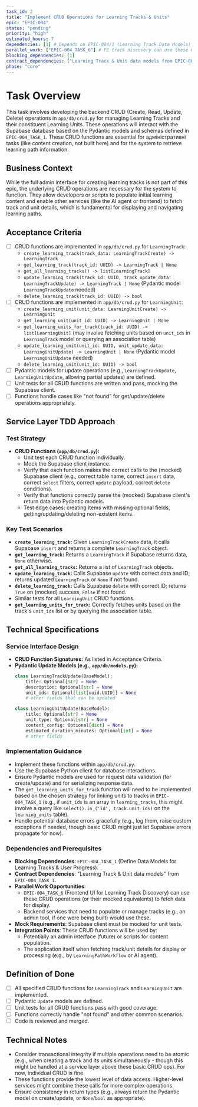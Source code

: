 ```yaml
---
task_id: 2
title: "Implement CRUD Operations for Learning Tracks & Units"
epic: "EPIC-004"
status: "pending"
priority: "high"
estimated_hours: 7
dependencies: [1] # Depends on EPIC-004/1 (Learning Track Data Models)
parallel_work: ["EPIC-004_TASK_6"] # FE track discovery can use these CRUD ops (or mocked versions)
blocking_dependencies: [1]
contract_dependencies: ["Learning Track & Unit data models from EPIC-004_TASK_1"]
phase: "core"
---
```


# Task Overview
This task involves developing the backend CRUD (Create, Read, Update, Delete) operations in `app/db/crud.py` for managing Learning Tracks and their constituent Learning Units. These operations will interact with the Supabase database based on the Pydantic models and schemas defined in `EPIC-004_TASK_1`. These CRUD functions are essential for адміністративні tasks (like content creation, not built here) and for the system to retrieve learning path information.

## Business Context
While the full admin interface for creating learning tracks is not part of this epic, the underlying CRUD operations are necessary for the system to function. They allow developers or scripts to populate initial learning content and enable other services (like the AI agent or frontend) to fetch track and unit details, which is fundamental for displaying and navigating learning paths.

## Acceptance Criteria
- [ ] CRUD functions are implemented in `app/db/crud.py` for `LearningTrack`:
  - `create_learning_track(track_data: LearningTrackCreate) -> LearningTrack`
  - `get_learning_track(track_id: UUID) -> LearningTrack | None`
  - `get_all_learning_tracks() -> list[LearningTrack]`
  - `update_learning_track(track_id: UUID, track_update_data: LearningTrackUpdate) -> LearningTrack | None` (Pydantic model `LearningTrackUpdate` needed)
  - `delete_learning_track(track_id: UUID) -> bool`
- [ ] CRUD functions are implemented in `app/db/crud.py` for `LearningUnit`:
  - `create_learning_unit(unit_data: LearningUnitCreate) -> LearningUnit`
  - `get_learning_unit(unit_id: UUID) -> LearningUnit | None`
  - `get_learning_units_for_track(track_id: UUID) -> list[LearningUnit]` (may involve fetching units based on `unit_ids` in `LearningTrack` model or querying an association table)
  - `update_learning_unit(unit_id: UUID, unit_update_data: LearningUnitUpdate) -> LearningUnit | None` (Pydantic model `LearningUnitUpdate` needed)
  - `delete_learning_unit(unit_id: UUID) -> bool`
- [ ] Pydantic models for update operations (e.g., `LearningTrackUpdate`, `LearningUnitUpdate`, allowing partial updates) are defined.
- [ ] Unit tests for all CRUD functions are written and pass, mocking the Supabase client.
- [ ] Functions handle cases like "not found" for get/update/delete operations appropriately.

## Service Layer TDD Approach
### Test Strategy
- **CRUD Functions (`app/db/crud.py`):**
  - Unit test each CRUD function individually.
  - Mock the Supabase client instance.
  - Verify that each function makes the correct calls to the (mocked) Supabase client (e.g., correct table name, correct `insert` data, correct `select` filters, correct `update` payload, correct `delete` conditions).
  - Verify that functions correctly parse the (mocked) Supabase client's return data into Pydantic models.
  - Test edge cases: creating items with missing optional fields, getting/updating/deleting non-existent items.

### Key Test Scenarios
- **`create_learning_track`:** Given `LearningTrackCreate` data, it calls Supabase `insert` and returns a complete `LearningTrack` object.
- **`get_learning_track`:** Returns a `LearningTrack` if Supabase returns data, `None` otherwise.
- **`get_all_learning_tracks`:** Returns a list of `LearningTrack` objects.
- **`update_learning_track`:** Calls Supabase `update` with correct data and ID; returns updated `LearningTrack` or `None` if not found.
- **`delete_learning_track`:** Calls Supabase `delete` with correct ID; returns `True` on (mocked) success, `False` if not found.
- Similar tests for all `LearningUnit` CRUD functions.
- **`get_learning_units_for_track`:** Correctly fetches units based on the track's `unit_ids` list or by querying the association table.

## Technical Specifications
### Service Interface Design
- **CRUD Function Signatures:** As listed in Acceptance Criteria.
- **Pydantic Update Models (e.g., `app/db/models.py`):**
  ```python
  class LearningTrackUpdate(BaseModel):
      title: Optional[str] = None
      description: Optional[str] = None
      unit_ids: Optional[list[uuid.UUID]] = None
      # other fields that can be updated

  class LearningUnitUpdate(BaseModel):
      title: Optional[str] = None
      unit_type: Optional[str] = None
      content_config: Optional[dict] = None
      estimated_duration_minutes: Optional[int] = None
      # other fields
  ```

### Implementation Guidance
- Implement these functions within `app/db/crud.py`.
- Use the Supabase Python client for database interactions.
- Ensure Pydantic models are used for request data validation (for create/update) and for serializing response data.
- The `get_learning_units_for_track` function will need to be implemented based on the chosen strategy for linking units to tracks in `EPIC-004_TASK_1` (e.g., if `unit_ids` is an array in `learning_tracks`, this might involve a query like `select().in_('id', track.unit_ids)` on the `learning_units` table).
- Handle potential database errors gracefully (e.g., log them, raise custom exceptions if needed, though basic CRUD might just let Supabase errors propagate for now).

### Dependencies and Prerequisites
- **Blocking Dependencies**: `EPIC-004_TASK_1` (Define Data Models for Learning Tracks & User Progress).
- **Contract Dependencies**: "Learning Track & Unit data models" from `EPIC-004_TASK_1`.
- **Parallel Work Opportunities**:
  - `EPIC-004_TASK_6` (Frontend UI for Learning Track Discovery) can use these CRUD operations (or their mocked equivalents) to fetch data for display.
  - Backend services that need to populate or manage tracks (e.g., an admin tool, if one were being built) would use these.
- **Mock Requirements**: Supabase client must be mocked for unit tests.
- **Integration Points**: These CRUD functions will be used by:
  - Potentially an admin interface (future) or scripts for content population.
  - The application itself when fetching track/unit details for display or processing (e.g., by `LearningPathWorkflow` or AI agent).

## Definition of Done
- [ ] All specified CRUD functions for `LearningTrack` and `LearningUnit` are implemented.
- [ ] Pydantic `Update` models are defined.
- [ ] Unit tests for all CRUD functions pass with good coverage.
- [ ] Functions correctly handle "not found" and other common scenarios.
- [ ] Code is reviewed and merged.

## Technical Notes
- Consider transactional integrity if multiple operations need to be atomic (e.g., when creating a track and its units simultaneously - though this might be handled at a service layer above these basic CRUD ops). For now, individual CRUD is fine.
- These functions provide the lowest level of data access. Higher-level services might combine these calls for more complex operations.
- Ensure consistency in return types (e.g., always return the Pydantic model on create/update, or `None`/`bool` as appropriate).

